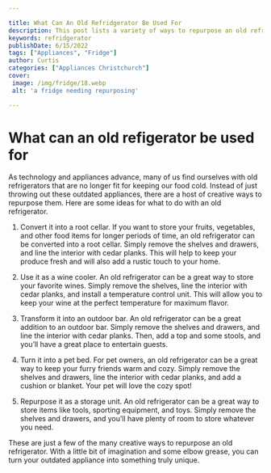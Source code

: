 ```yaml
---

title: What Can An Old Refridgerator Be Used For
description: This post lists a variety of ways to repurpose an old refrigerator, from using it as a cooler to turning it into a bar. If you have an old refrigerator that you're not sure what to do with, read this post for some ideas.
keywords: refridgerator
publishDate: 6/15/2022
tags: ["Appliances", "Fridge"]
author: Curtis
categories: ["Appliances Christchurch"]
cover: 
 image: /img/fridge/18.webp
 alt: 'a fridge needing repurposing'

---
```


# What can an old refigerator be used for

As technology and appliances advance, many of us find ourselves with old refrigerators that are no longer fit for keeping our food cold. Instead of just throwing out these outdated appliances, there are a host of creative ways to repurpose them. Here are some ideas for what to do with an old refrigerator.

1. Convert it into a root cellar. If you want to store your fruits, vegetables, and other food items for longer periods of time, an old refrigerator can be converted into a root cellar. Simply remove the shelves and drawers, and line the interior with cedar planks. This will help to keep your produce fresh and will also add a rustic touch to your home.

2. Use it as a wine cooler. An old refrigerator can be a great way to store your favorite wines. Simply remove the shelves, line the interior with cedar planks, and install a temperature control unit. This will allow you to keep your wine at the perfect temperature for maximum flavor.

3. Transform it into an outdoor bar. An old refrigerator can be a great addition to an outdoor bar. Simply remove the shelves and drawers, and line the interior with cedar planks. Then, add a top and some stools, and you’ll have a great place to entertain guests.

4. Turn it into a pet bed. For pet owners, an old refrigerator can be a great way to keep your furry friends warm and cozy. Simply remove the shelves and drawers, line the interior with cedar planks, and add a cushion or blanket. Your pet will love the cozy spot!

5. Repurpose it as a storage unit. An old refrigerator can be a great way to store items like tools, sporting equipment, and toys. Simply remove the shelves and drawers, and you’ll have plenty of room to store whatever you need.

These are just a few of the many creative ways to repurpose an old refrigerator. With a little bit of imagination and some elbow grease, you can turn your outdated appliance into something truly unique.